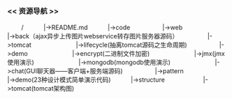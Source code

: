 ### << 资源导航 >>　　
　　
/　　
　|->README.md　　
　|->code　　
　　　|->web　　
　　　　　|->back（ajax异步上传图片webservice转存图片服务器源码）　　
　　　|->tomcat　　
　　　　　|->lifecycle(抽离tomcat源码之生命周期)　　
　　　|->demo　　
　　　　　|->encrypt(二进制文件加密)　　
　　　　　|->jmx(jmx使用演示)　　
　　　　　|->mongodb(mongodb使用演示)　　
　　　　　|->chat(GUI聊天器——客户端+服务端源码)　　
　　　|->pattern　　
　　　　　|->demo(23种设计模式简单演示代码)　　
　|->structure　　
　　　　|->tomcat(tomcat架构图)　　
